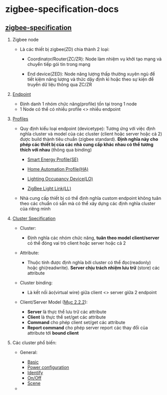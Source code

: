 # zigbee-specification-docs

## [zigbee-specification](https://www.zigbee.org/wp-content/uploads/2014/11/docs-05-3474-20-0csg-zigbee-specification.pdf)

1. Zigbee node

    * Là các thiết bị zigbee(ZD) chia thành 2 loại:

        * Coordinator/Router(ZC/ZR): Node làm nhiệm vụ khởi tạo mạng và chuyển tiếp gói tin trong mạng

        * End device(ZED): Node năng lượng thấp thường xuyên ngủ để tiết kiệm năng lượng và thức dậy định kì hoặc theo sự kiện để truyền dữ liệu thông qua ZC/ZR

2. [Endpoint](https://www.eetimes.com/document.asp?doc_id=1278214)

    * Định danh 1 nhóm chức năng(profile) tồn tại trong 1 node
    * 1 Node có thể có nhiều profile <> nhiều endpoint

3. [Profiles](https://www.eetimes.com/document.asp?doc_id=1278223)

    * Quy định kiểu loại endpoint (devicetype): Tương ứng với việc định nghĩa cluster và model của các cluster (client hoặc server hoặc cả 2) được build thành tiêu chuẩn (zigbee standard). **Định nghĩa này cho phép các thiết bị của các nhà cung cấp khác nhau có thể tương thích với nhau** (thông qua binding)

        * [Smart Energy Profile(SE)](zigbee/docs-07-5356-19-0zse-zigbee-smart-energy-profile-specification.pdf)

        * [Home Automation Profile(HA)](zigbee/075367r03ZB_AFG-Home_Automation_Profile_for_Public_Download.pdf)

        * [Lighting Occupancy Device(LO)](zigbee/docs-15-0014-05-0plo-Lighting-OccupancyDevice-Specification-V1.0.pdf)

        * [ZigBee Light Link(LL)](zigbee/13001r00ZB_MWG-ZigBee_Light_Link_Standard.pdf)

    * Nhà cung cấp thiết bị có thể định nghĩa custom endpoint không tuân theo các chuẩn có sẵn mà có thể xây dựng các định nghĩa cluster của riêng mình

4. [Cluster Specification](zigbee/07-5123-06-zigbee-cluster-library-specification.pdf)
    
    * Cluster:
    
        * Định nghĩa các nhóm chức năng, **tuân theo model client/server** có thể đóng vai trò client hoặc server hoặc cả 2
    * Attribute:

        * Thuộc tính được định nghĩa bởi cluster có thể đọc(readonly) hoặc ghi(readwrite). **Server chịu trách nhiệm lưu trữ** (store) các attribute
    * Cluster binding:

        * Là kết nối ảo(virtual wire) giữa client <> server giữa 2 endpoint
    * Client/Server Model ([Mục 2.2.2](zigbee/07-5123-06-zigbee-cluster-library-specification.pdf)):
        
        * **Server** là thực thể lưu trữ các attribute
        * **Client** là thực thể  set/get các attribute
        * **Command** cho phép client set/get các attribute
        * **Report command** cho phép server report các thay đổi của attribute tới **bound client** 

5. Các cluster phổ biến:

    * General:
        
        * [Basic](zigbee-basic.md)
        * [Power configuration](zigbee-power-configuration.md)
        * [Identify](zigbee-dentify.md)
        * [On/Off](zigbee-onoff.md)
        * [Scene](zigbee-scene.md)
    *